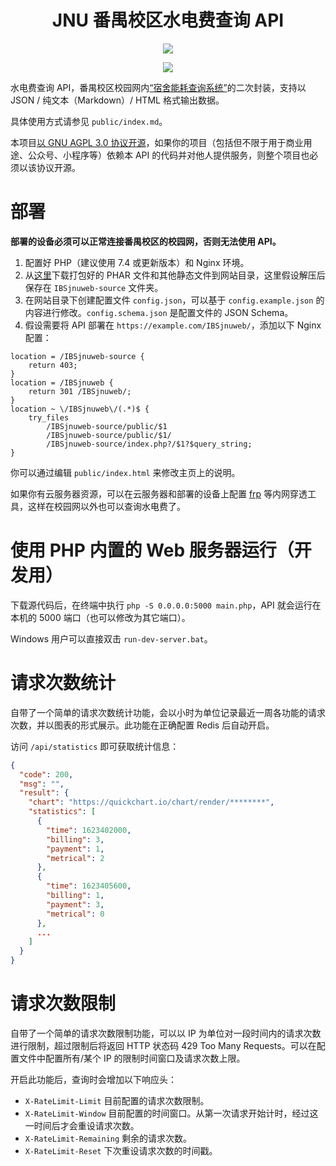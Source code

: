 <div align="center">

# JNU 番禺校区水电费查询 API

![](https://github.com/TransparentLC/IBSjnuweb/workflows/build-phar/badge.svg)

</div>

<div align="center">

![](https://ae01.alicdn.com/kf/H3668b8a13a0a4faf9bf81af63651779bJ.gif)

</div>

水电费查询 API，番禺校区校园网内[“宿舍能耗查询系统”](http://10.136.2.5/IBSjnuweb/)的二次封装，支持以 JSON / 纯文本（Markdown）/ HTML 格式输出数据。

具体使用方式请参见 `public/index.md`。

本项目[以 GNU AGPL 3.0 协议开源](https://github.com/TransparentLC/IBSjnuweb/blob/master/LICENSE)，如果你的项目（包括但不限于用于商业用途、公众号、小程序等）依赖本 API 的代码并对他人提供服务，则整个项目也必须以该协议开源。

# 部署

**部署的设备必须可以正常连接番禺校区的校园网，否则无法使用 API。**

1. 配置好 PHP（建议使用 7.4 或更新版本）和 Nginx 环境。
2. 从[这里](https://nightly.link/TransparentLC/IBSjnuweb/workflows/build-phar/master/IBSjnuweb)下载打包好的 PHAR 文件和其他静态文件到网站目录，这里假设解压后保存在 `IBSjnuweb-source` 文件夹。
3. 在网站目录下创建配置文件 `config.json`，可以基于 `config.example.json` 的内容进行修改。`config.schema.json` 是配置文件的 JSON Schema。
4. 假设需要将 API 部署在 `https://example.com/IBSjnuweb/`，添加以下 Nginx 配置：

```nginx
location = /IBSjnuweb-source {
    return 403;
}
location = /IBSjnuweb {
    return 301 /IBSjnuweb/;
}
location ~ \/IBSjnuweb\/(.*)$ {
    try_files
        /IBSjnuweb-source/public/$1
        /IBSjnuweb-source/public/$1/
        /IBSjnuweb-source/index.php?/$1?$query_string;
}
```

你可以通过编辑 `public/index.html` 来修改主页上的说明。

如果你有云服务器资源，可以在云服务器和部署的设备上配置 [frp](https://github.com/fatedier/frp) 等内网穿透工具，这样在校园网以外也可以查询水电费了。

# 使用 PHP 内置的 Web 服务器运行（开发用）

下载源代码后，在终端中执行 `php -S 0.0.0.0:5000 main.php`，API 就会运行在本机的 5000 端口（也可以修改为其它端口）。

Windows 用户可以直接双击 `run-dev-server.bat`。

# 请求次数统计

自带了一个简单的请求次数统计功能，会以小时为单位记录最近一周各功能的请求次数，并以图表的形式展示。此功能在正确配置 Redis 后自动开启。

访问 `/api/statistics` 即可获取统计信息：

```json
{
  "code": 200,
  "msg": "",
  "result": {
    "chart": "https://quickchart.io/chart/render/********",
    "statistics": [
      {
        "time": 1623402000,
        "billing": 3,
        "payment": 1,
        "metrical": 2
      },
      {
        "time": 1623405600,
        "billing": 1,
        "payment": 3,
        "metrical": 0
      },
      ...
    ]
  }
}
```

# 请求次数限制

自带了一个简单的请求次数限制功能，可以以 IP 为单位对一段时间内的请求次数进行限制，超过限制后将返回 HTTP 状态码 429 Too Many Requests。可以在配置文件中配置所有/某个 IP 的限制时间窗口及请求次数上限。

开启此功能后，查询时会增加以下响应头：

* `X-RateLimit-Limit` 目前配置的请求次数限制。
* `X-RateLimit-Window` 目前配置的时间窗口。从第一次请求开始计时，经过这一时间后才会重设请求次数。
* `X-RateLimit-Remaining` 剩余的请求次数。
* `X-RateLimit-Reset` 下次重设请求次数的时间戳。
